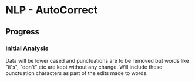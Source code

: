 # NLP - AutoCorrect

## Progress
### Initial Analysis
Data will be lower cased and punctuations are to be removed but words like "it's", "don't" etc are kept without any change. Will include these punctuation characters as part of the edits made to words.